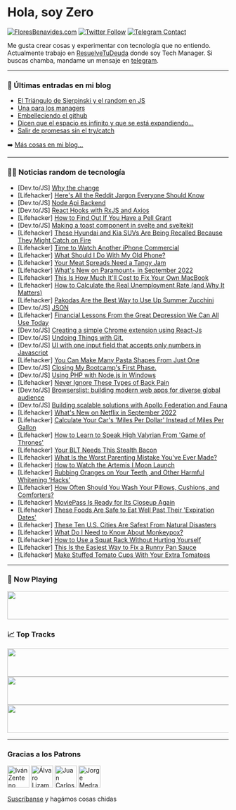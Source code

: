 # Hola, soy Zero

[![FloresBenavides.com](https://img.shields.io/website?down_message=oops&label=MiBlog&style=for-the-badge&up_message=online&url=https%3A%2F%2Ffloresbenavides.com)](https://floresbenavides.com) [![Twitter Follow](https://img.shields.io/twitter/follow/ZeroDragon?color=%231DA1F2&label=Follow&logo=twitter&logoColor=ffffff&style=for-the-badge)](https://twitter.com/zerodragon) [![Telegram Contact](https://img.shields.io/badge/escr%C3%ADbeme-ZeroDragon-%2326A5E4?style=for-the-badge&logo=telegram)](https://t.me/zerodragon)

Me gusta crear cosas y experimentar con tecnología que no entiendo.
Actualmente trabajo en [ResuelveTuDeuda](http://github.com/resuelve) donde soy Tech Manager.
Si buscas chamba, mandame un mensaje en [telegram](https://t.me/zerodragon).

---

### 📕 Últimas entradas en mi blog
<!-- BLOG-POST-LIST:START -->
- [El Triángulo de Sierpinski y el random en JS](https://floresbenavides.com/el-triangulo-de-sierpinski-y-el-random-en-js/)
- [Una para los managers](https://floresbenavides.com/una-para-los-managers/)
- [Embelleciendo el github](https://floresbenavides.com/embelleciendo-el-github/)
- [Dicen que el espacio es infinito y que se está expandiendo…](https://floresbenavides.com/dicen-que-el-espacio-es-infinito-y-que-se-esta-expandiendo/)
- [Salir de promesas sin el try/catch](https://floresbenavides.com/salir-de-promesas-sin-el-try-catch/)
<!-- BLOG-POST-LIST:END -->

➡️ [Más cosas en mi blog...](https://floresbenavides.com)

---

### 👨‍💻 Noticias random de tecnología
<!-- TECH-POSTS:START -->
- [Dev.to/JS] [Why the change](https://dev.to/kiranphillips/why-the-change-2fn7)
- [Lifehacker] [Here&#39;s All the Reddit Jargon Everyone Should Know](https://lifehacker.com/heres-all-the-reddit-jargon-everyone-should-know-1849451715)
- [Dev.to/JS] [Node Api Backend](https://dev.to/addipaul/node-api-backend-1abe)
- [Dev.to/JS] [React Hooks with RxJS and Axios](https://dev.to/blove/react-hooks-with-rxjs-and-axios-d0a)
- [Lifehacker] [How to Find Out If You Have a Pell Grant](https://lifehacker.com/how-to-find-out-if-you-have-a-pell-grant-1849453465)
- [Dev.to/JS] [Making a toast component in svelte and sveltekit](https://dev.to/theether0/making-a-toast-component-in-svelte-and-sveltekit-4gpj)
- [Lifehacker] [These Hyundai and Kia SUVs Are Being Recalled Because They Might Catch on Fire](https://lifehacker.com/these-hyundai-and-kia-suvs-are-being-recalled-because-t-1849452684)
- [Lifehacker] [Time to Watch Another iPhone Commercial](https://lifehacker.com/time-to-watch-another-iphone-commercial-1849452112)
- [Lifehacker] [What Should I Do With My Old Phone?](https://lifehacker.com/what-should-i-do-with-my-old-phone-1849451799)
- [Lifehacker] [Your Meat Spreads Need a Tangy Jam](https://lifehacker.com/your-meat-spreads-need-a-tangy-jam-1849452540)
- [Lifehacker] [What&#39;s New on Paramount+ in September 2022](https://lifehacker.com/whats-new-on-paramount-in-september-2022-1849451918)
- [Lifehacker] [This Is How Much It&#39;ll Cost to Fix Your Own MacBook](https://lifehacker.com/this-is-how-much-itll-cost-to-fix-your-own-macbook-1849450931)
- [Lifehacker] [How to Calculate the Real Unemployment Rate &lpar;and Why It Matters&rpar;](https://lifehacker.com/how-to-calculate-the-real-unemployment-rate-and-why-it-1849447911)
- [Lifehacker] [Pakodas Are the Best Way to Use Up Summer Zucchini](https://lifehacker.com/pakodas-are-the-best-way-to-use-up-summer-zucchini-1849451153)
- [Dev.to/JS] [JSON](https://dev.to/nikhilgautam090696/json-3c4e)
- [Lifehacker] [Financial Lessons From the Great Depression We Can All Use Today](https://lifehacker.com/financial-lessons-from-the-great-depression-we-can-all-1849450829)
- [Dev.to/JS] [Creating a simple Chrome extension using React-Js](https://dev.to/karthik_n/create-a-chrome-extensions-using-react-js-eib)
- [Dev.to/JS] [Undoing Things with Git.](https://dev.to/naseemkhan7021/undoing-things-with-git-4a7i)
- [Dev.to/JS] [UI with one input field that accepts only numbers in Javascript](https://dev.to/geekyoda/ui-with-one-input-field-that-accepts-only-numbers-in-javascript-1maa)
- [Lifehacker] [You Can Make Many Pasta Shapes From Just One](https://lifehacker.com/you-can-make-many-pasta-shapes-from-just-one-1849448829)
- [Dev.to/JS] [Closing My Bootcamp&#39;s First Phase.](https://dev.to/jpucci26/closing-my-bootcamps-first-phase-401o)
- [Dev.to/JS] [Using PHP with Node.js in Windows](https://dev.to/digfish/using-php-with-nodejs-in-windows-54na)
- [Lifehacker] [Never Ignore These Types of Back Pain](https://lifehacker.com/never-ignore-these-types-of-back-pain-1849447675)
- [Dev.to/JS] [Browserslist: building modern web apps for diverse global audience](https://dev.to/cubejs/browserslist-building-modern-web-apps-for-diverse-global-audience-5g9h)
- [Dev.to/JS] [Building scalable solutions with Apollo Federation and Fauna](https://dev.to/fauna/building-scalable-solutions-with-apollo-federation-2b0j)
- [Lifehacker] [What&#39;s New on Netflix in September 2022](https://lifehacker.com/whats-new-on-netflix-in-september-2022-1849451291)
- [Lifehacker] [Calculate Your Car&#39;s &#39;Miles Per Dollar&#39; Instead of Miles Per Gallon](https://lifehacker.com/calculate-your-cars-miles-per-dollar-instead-of-miles-p-1849450845)
- [Lifehacker] [How to Learn to Speak High Valyrian From &#39;Game of Thrones&#39;](https://lifehacker.com/how-to-learn-to-speak-high-valyrian-from-game-of-throne-1849448456)
- [Lifehacker] [Your BLT Needs This Stealth Bacon](https://lifehacker.com/your-blt-needs-this-stealth-bacon-1849448203)
- [Lifehacker] [What Is the Worst Parenting Mistake You&#39;ve Ever Made?](https://lifehacker.com/what-is-the-worst-parenting-mistake-youve-ever-made-1849445581)
- [Lifehacker] [How to Watch the Artemis I Moon Launch](https://lifehacker.com/how-to-watch-the-artemis-i-moon-launch-1849446335)
- [Lifehacker] [Rubbing Oranges on Your Teeth, and Other Harmful Whitening ‘Hacks’](https://lifehacker.com/rubbing-oranges-on-your-teeth-and-other-whitening-hack-1849448087)
- [Lifehacker] [How Often Should You Wash Your Pillows, Cushions, and Comforters?](https://lifehacker.com/how-often-should-you-wash-your-pillows-cushions-and-c-1849447049)
- [Lifehacker] [MoviePass Is Ready for Its Closeup Again](https://lifehacker.com/moviepass-is-ready-for-its-closeup-again-1849447124)
- [Lifehacker] [These Foods Are Safe to Eat Well Past Their &#39;Expiration Dates&#39;](https://lifehacker.com/these-foods-are-safe-to-eat-well-past-their-expiration-1849446847)
- [Lifehacker] [These Ten U.S. Cities Are Safest From Natural Disasters](https://lifehacker.com/these-ten-u-s-cities-are-safest-from-natural-disasters-1849446131)
- [Lifehacker] [What Do I Need to Know About Monkeypox?](https://lifehacker.com/what-do-i-need-to-know-about-monkeypox-1849446836)
- [Lifehacker] [How to Use a Squat Rack Without Hurting Yourself](https://lifehacker.com/how-to-use-a-squat-rack-without-hurting-yourself-1849446997)
- [Lifehacker] [This Is the Easiest Way to Fix a Runny Pan Sauce](https://lifehacker.com/this-is-the-easiest-way-to-fix-a-runny-pan-sauce-1849446978)
- [Lifehacker] [Make Stuffed Tomato Cups With Your Extra Tomatoes](https://lifehacker.com/make-stuffed-tomato-cups-with-your-extra-tomatoes-1849446081)<!-- TECH-POSTS:END -->

---

### 🎵 Now Playing
<a href="https://spotify-now-playing-dun.vercel.app/now-playing?open"><img src="https://spotify-now-playing-dun.vercel.app/now-playing" width="540" height="64"></a>

### 📈 Top Tracks
<a href="https://spotify-now-playing-dun.vercel.app/top-tracks?i=1&open"><img src="https://spotify-now-playing-dun.vercel.app/top-tracks?i=1" width="540" height="64"></a>
<a href="https://spotify-now-playing-dun.vercel.app/top-tracks?i=2&open"><img src="https://spotify-now-playing-dun.vercel.app/top-tracks?i=2" width="540" height="64"></a>
<a href="https://spotify-now-playing-dun.vercel.app/top-tracks?i=3&open"><img src="https://spotify-now-playing-dun.vercel.app/top-tracks?i=3" width="540" height="64"></a>

---

### Gracias a los Patrons
[<img src="https://avatars.githubusercontent.com/u/243380?v=4" alt="Iván Zenteno" width="50px">](https://github.com/k001) [<img src="https://avatars.githubusercontent.com/u/19955639?v=4" alt="Álvaro Lizama" width="50px">](https://github.com/alvarolizama) [<img src="https://avatars.githubusercontent.com/u/2718753?v=4" alt="Juan Carlos Ruiz" width="50px">](https://github.com/JuanCrg90) [<img src="https://avatars.githubusercontent.com/u/37025?v=4" alt="Jorge Medrano" width="50px">](https://github.com/h1pp1e) 

[Suscríbanse](https://www.patreon.com/zerodragon) y hagámos cosas chidas
